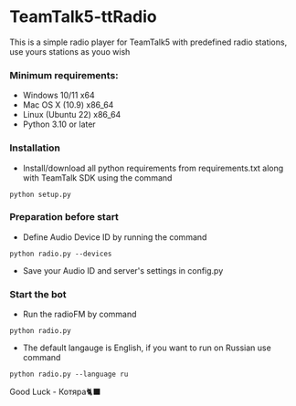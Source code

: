 # TeamTalk5-ttRadio
This is a simple radio player for TeamTalk5 with predefined radio stations, use yours stations as youo wish

### Minimum requirements:
* Windows 10/11       x64
* Mac OS X (10.9)     x86_64
* Linux (Ubuntu 22)   x86_64
* Python 3.10 or later

### Installation 
* Install/download all python requirements from requirements.txt along with TeamTalk SDK using the command
```shell script
python setup.py
```
### Preparation before start
* Define Audio Device ID by running the command

```shell script
python radio.py --devices
```

* Save your Audio ID and server's settings in config.py

### Start the bot
* Run the radioFM by command
```shell script
python radio.py
```

* The default langauge is English, if you want to run on Russian use command
```shell script
python radio.py --language ru
```



Good Luck - Котяра🐈‍⬛


